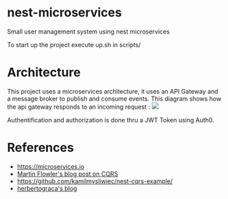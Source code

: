 # nest-microservices
Small user management system using nest microservices

To start up the project execute up.sh in scripts/


# Architecture
This project uses a microservices architecture, it uses an API Gateway and a message broker to publish and consume events.
This diagram shows how the api gateway responds to an incoming request :
<img src="https://raw.githubusercontent.com/abdelhadinaimi/nest-microservices/master/assets/architecture.png"/>

Authentification and authorization is done thru a JWT Token using Auth0.

# References
* https://microservices.io
* [Martin Flowler's blog post on CQRS](https://martinfowler.com/bliki/CQRS.html)
* https://github.com/kamilmysliwiec/nest-cqrs-example/
* [herbertograca's blog](https://herbertograca.com/2017/11/16/explicit-architecture-01-ddd-hexagonal-onion-clean-cqrs-how-i-put-it-all-together/)
